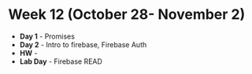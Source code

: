 # Week 12 (October 28- November 2)
* **Day 1** - Promises
* **Day 2** - Intro to firebase, Firebase Auth
* **HW** -
* **Lab Day** - Firebase READ
